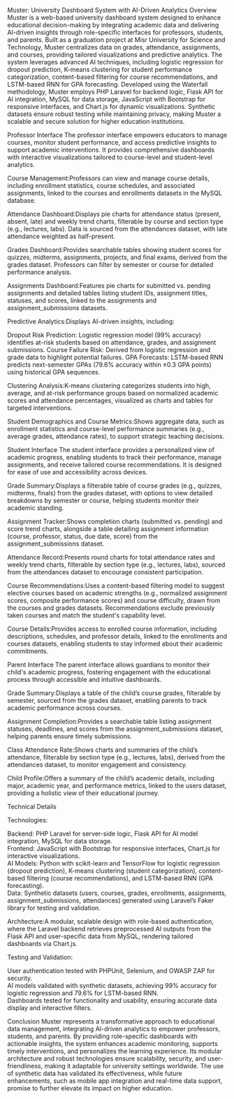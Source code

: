 Muster: University Dashboard System with AI-Driven Analytics
Overview
Muster is a web-based university dashboard system designed to enhance educational decision-making by integrating academic data and delivering AI-driven insights through role-specific interfaces for professors, students, and parents. Built as a graduation project at Misr University for Science and Technology, Muster centralizes data on grades, attendance, assignments, and courses, providing tailored visualizations and predictive analytics. The system leverages advanced AI techniques, including logistic regression for dropout prediction, K-means clustering for student performance categorization, content-based filtering for course recommendations, and LSTM-based RNN for GPA forecasting. Developed using the Waterfall methodology, Muster employs PHP Laravel for backend logic, Flask API for AI integration, MySQL for data storage, JavaScript with Bootstrap for responsive interfaces, and Chart.js for dynamic visualizations. Synthetic datasets ensure robust testing while maintaining privacy, making Muster a scalable and secure solution for higher education institutions.

Professor Interface
The professor interface empowers educators to manage courses, monitor student performance, and access predictive insights to support academic interventions. It provides comprehensive dashboards with interactive visualizations tailored to course-level and student-level analytics.

Course Management:Professors can view and manage course details, including enrollment statistics, course schedules, and associated assignments, linked to the courses and enrollments datasets in the MySQL database.

Attendance Dashboard:Displays pie charts for attendance status (present, absent, late) and weekly trend charts, filterable by course and section type (e.g., lectures, labs). Data is sourced from the attendances dataset, with late attendance weighted as half-present.

Grades Dashboard:Provides searchable tables showing student scores for quizzes, midterms, assignments, projects, and final exams, derived from the grades dataset. Professors can filter by semester or course for detailed performance analysis.

Assignments Dashboard:Features pie charts for submitted vs. pending assignments and detailed tables listing student IDs, assignment titles, statuses, and scores, linked to the assignments and assignment_submissions datasets.

Predictive Analytics:Displays AI-driven insights, including:

Dropout Risk Prediction: Logistic regression model (99% accuracy) identifies at-risk students based on attendance, grades, and assignment submissions.
Course Failure Risk: Derived from logistic regression and grade data to highlight potential failures.
GPA Forecasts: LSTM-based RNN predicts next-semester GPAs (79.6% accuracy within ±0.3 GPA points) using historical GPA sequences.


Clustering Analysis:K-means clustering categorizes students into high, average, and at-risk performance groups based on normalized academic scores and attendance percentages, visualized as charts and tables for targeted interventions.

Student Demographics and Course Metrics:Shows aggregate data, such as enrollment statistics and course-level performance summaries (e.g., average grades, attendance rates), to support strategic teaching decisions.



Student Interface
The student interface provides a personalized view of academic progress, enabling students to track their performance, manage assignments, and receive tailored course recommendations. It is designed for ease of use and accessibility across devices.

Grade Summary:Displays a filterable table of course grades (e.g., quizzes, midterms, finals) from the grades dataset, with options to view detailed breakdowns by semester or course, helping students monitor their academic standing.

Assignment Tracker:Shows completion charts (submitted vs. pending) and score trend charts, alongside a table detailing assignment information (course, professor, status, due date, score) from the assignment_submissions dataset.

Attendance Record:Presents round charts for total attendance rates and weekly trend charts, filterable by section type (e.g., lectures, labs), sourced from the attendances dataset to encourage consistent participation.

Course Recommendations:Uses a content-based filtering model to suggest elective courses based on academic strengths (e.g., normalized assignment scores, composite performance scores) and course difficulty, drawn from the courses and grades datasets. Recommendations exclude previously taken courses and match the student's capability level.

Course Details:Provides access to enrolled course information, including descriptions, schedules, and professor details, linked to the enrollments and courses datasets, enabling students to stay informed about their academic commitments.



Parent Interface
The parent interface allows guardians to monitor their child's academic progress, fostering engagement with the educational process through accessible and intuitive dashboards.

Grade Summary:Displays a table of the child’s course grades, filterable by semester, sourced from the grades dataset, enabling parents to track academic performance across courses.

Assignment Completion:Provides a searchable table listing assignment statuses, deadlines, and scores from the assignment_submissions dataset, helping parents ensure timely submissions.

Class Attendance Rate:Shows charts and summaries of the child’s attendance, filterable by section type (e.g., lectures, labs), derived from the attendances dataset, to monitor engagement and consistency.

Child Profile:Offers a summary of the child’s academic details, including major, academic year, and performance metrics, linked to the users dataset, providing a holistic view of their educational journey.



Technical Details

Technologies:  

Backend: PHP Laravel for server-side logic, Flask API for AI model integration, MySQL for data storage.  
Frontend: JavaScript with Bootstrap for responsive interfaces, Chart.js for interactive visualizations.  
AI Models: Python with scikit-learn and TensorFlow for logistic regression (dropout prediction), K-means clustering (student categorization), content-based filtering (course recommendations), and LSTM-based RNN (GPA forecasting).  
Data: Synthetic datasets (users, courses, grades, enrollments, assignments, assignment_submissions, attendances) generated using Laravel’s Faker library for testing and validation.


Architecture:A modular, scalable design with role-based authentication, where the Laravel backend retrieves preprocessed AI outputs from the Flask API and user-specific data from MySQL, rendering tailored dashboards via Chart.js.

Testing and Validation:  

User authentication tested with PHPUnit, Selenium, and OWASP ZAP for security.  
AI models validated with synthetic datasets, achieving 99% accuracy for logistic regression and 79.6% for LSTM-based RNN.  
Dashboards tested for functionality and usability, ensuring accurate data display and interactive filters.




Conclusion
Muster represents a transformative approach to educational data management, integrating AI-driven analytics to empower professors, students, and parents. By providing role-specific dashboards with actionable insights, the system enhances academic monitoring, supports timely interventions, and personalizes the learning experience. Its modular architecture and robust technologies ensure scalability, security, and user-friendliness, making it adaptable for university settings worldwide. The use of synthetic data has validated its effectiveness, while future enhancements, such as mobile app integration and real-time data support, promise to further elevate its impact on higher education.
